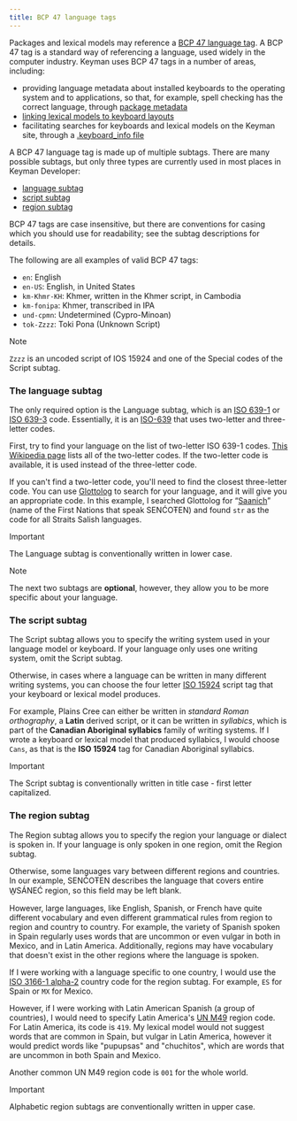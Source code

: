 ```yaml
---
title: BCP 47 language tags
---
```


Packages and lexical models may reference a [BCP 47 language tag][1]. A BCP
47 tag is a standard way of referencing a language, used widely in the computer
industry. Keyman uses BCP 47 tags in a number of areas, including:

* providing language metadata about installed keyboards to the operating system
  and to applications, so that, for example, spell checking has the correct
  language, through [package metadata](../guides/distribute/)
* [linking lexical models to keyboard layouts](../guides/lexical-models/)
* facilitating searches for keyboards and lexical models on the Keyman site,
  through a [.keyboard_info file](/developer/cloud/keyboard_info)

A BCP 47 language tag is made up of multiple subtags. There are many possible
subtags, but only three types are currently used in most places in Keyman
Developer:

* [language subtag](#toc-the-language-subtag)
* [script subtag](#toc-the-script-subtag)
* [region subtag](#toc-the-region-subtag)

BCP 47 tags are case insensitive, but there are conventions for casing which you
should use for readability; see the subtag descriptions for details.

The following are all examples of valid BCP 47 tags:

* `en`: English
* `en-US`: English, in United States
* `km-Khmr-KH`: Khmer, written in the Khmer script, in Cambodia
* `km-fonipa`: Khmer, transcribed in IPA
* `und-cpmn`: Undetermined (Cypro-Minoan)
* `tok-Zzzz`: Toki Pona (Unknown Script)

> [!NOTE]
> `Zzzz` is an uncoded script of IOS 15924 and one of the Special codes of the Script subtag.

### The language subtag

The only required option is the Language subtag, which is an [ISO 639-1][2] or
[ISO 639-3][3] code. Essentially, it is an [ISO-639][4] that uses two-letter and three-letter codes.

First, try to find your language on the list of two-letter ISO 639-1 codes.
[This Wikipedia page][5] lists all of the two-letter codes. If the two-letter code is available, it is used instead of the three-letter code.

If you can't find a two-letter code, you'll need to find the closest
three-letter code. You can use [Glottolog][6] to search for your language, and
it will give you an appropriate code. In this example, I searched Glottolog for
“[Saanich][7]” (name of the First Nations that speak SENĆOŦEN) and found `str`
as the code for all Straits Salish languages.

> [!IMPORTANT] 
> The Language subtag is conventionally written in lower case.

> [!NOTE]
>  The next two subtags are **optional**, however, they allow you to be more specific about your language.

### The script subtag

The Script subtag allows you to specify the writing system used in your language
model or keyboard. If your language only uses one writing system, omit the
Script subtag.

Otherwise, in cases where a language can be written in many different writing
systems, you can choose the four letter [ISO 15924][8] script tag that your
keyboard or lexical model produces.

For example, Plains Cree can either be written in _standard Roman orthography_,
a **Latin** derived script, or it can be written in _syllabics_, which is part
of the **Canadian Aboriginal syllabics** family of writing systems. If I wrote a
keyboard or lexical model that produced syllabics, I would choose `Cans`, as
that is the **ISO 15924** tag for Canadian Aboriginal syllabics.

> [!IMPORTANT] 
> The Script subtag is conventionally written in title case - first letter capitalized.

### The region subtag

The Region subtag allows you to specify the region your language or dialect is
spoken in. If your language is only spoken in one region, omit the Region
subtag.

Otherwise, some languages vary between different regions and countries. In our
example, SENĆOŦEN describes the language that covers entire W̱SÁNEĆ region, so
this field may be left blank.

However, large languages, like English, Spanish, or French have quite different
vocabulary and even different grammatical rules from region to region and
country to country. For example, the variety of Spanish spoken in Spain
regularly uses words that are uncommon or even vulgar in both in Mexico, and in
Latin America. Additionally, regions may have vocabulary that doesn't exist in
the other regions where the language is spoken.

If I were working with a language specific to one country, I would use the [ISO
3166-1 alpha-2][9] country code for the region subtag. For example, `ES` for
Spain or `MX` for Mexico.

However, if I were working with Latin American Spanish (a group of countries), I
would need to specify Latin America's [UN M49][10] region code. For Latin
America, its code is `419`. My lexical model would not suggest words that are
common in Spain, but vulgar in Latin America, however it would predict words
like "pupupsas" and "chuchitos", which are words that are uncommon in both Spain
and Mexico.

Another common UN M49 region code is `001` for the whole world.

> [!IMPORTANT] 
> Alphabetic region subtags are conventionally written in upper case.

[1]: https://en.wikipedia.org/wiki/IETF_language_tag
[2]: https://en.wikipedia.org/wiki/ISO_639-1
[3]: https://en.wikipedia.org/wiki/ISO_639-3
[4]: https://en.wikipedia.org/wiki/ISO_639
[5]: https://en.wikipedia.org/wiki/List_of_ISO_639-1_codes
[6]: https://glottolog.org/glottolog/language
[7]: https://glottolog.org/resource/languoid/id/saan1246
[8]: https://en.wikipedia.org/wiki/ISO_15924
[9]: https://en.wikipedia.org/wiki/ISO_3166-1_alpha-2
[10]: https://en.wikipedia.org/wiki/UN_M49
